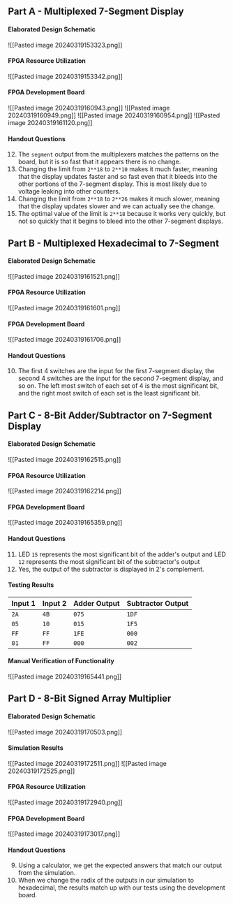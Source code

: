 ## Part A - Multiplexed 7-Segment Display
#### Elaborated Design Schematic
![[Pasted image 20240319153323.png]]

#### FPGA Resource Utilization
![[Pasted image 20240319153342.png]]

#### FPGA Development Board
![[Pasted image 20240319160943.png]]
![[Pasted image 20240319160949.png]]
![[Pasted image 20240319160954.png]]
![[Pasted image 20240319161120.png]]

#### Handout Questions
12. The `segment` output from the multiplexers matches the patterns on the board, but it is so fast that it appears there is no change.
13. Changing the limit from `2**18` to `2**10` makes it much faster, meaning that the display updates faster and so fast even that it bleeds into the other portions of the 7-segment display. This is most likely due to voltage leaking into other counters.
14. Changing the limit from `2**18` to `2**26` makes it much slower, meaning that the display updates slower and we can actually see the change.
15. The optimal value of the limit is `2**18` because it works very quickly, but not so quickly that it begins to bleed into the other 7-segment displays.

## Part B - Multiplexed Hexadecimal to 7-Segment
#### Elaborated Design Schematic
![[Pasted image 20240319161521.png]]
#### FPGA Resource Utilization
![[Pasted image 20240319161601.png]]
#### FPGA Development Board
![[Pasted image 20240319161706.png]]

#### Handout Questions
10. The first 4 switches are the input for the first 7-segment display, the second 4 switches are the input for the second 7-segment display, and so on. The left most switch of each set of 4 is the most significant bit, and the right most switch of each set is the least significant bit.

## Part C - 8-Bit Adder/Subtractor on 7-Segment Display
#### Elaborated Design Schematic
![[Pasted image 20240319162515.png]]
#### FPGA Resource Utilization
![[Pasted image 20240319162214.png]]
#### FPGA Development Board
![[Pasted image 20240319165359.png]]
#### Handout Questions
11.  LED `15` represents the most significant bit of the adder's output and LED `12` represents the most significant bit of the subtractor's output
12. Yes, the output of the subtractor is displayed in 2's complement.
#### Testing Results

| Input 1 | Input 2 | Adder Output | Subtractor Output |
| ------- | ------- | ------------ | ----------------- |
| `2A`    | `4B`    | `075`        | `1DF`             |
| `05`    | `10`    | `015`        | `1F5`             |
| `FF`    | `FF`    | `1FE`        | `000`             |
| `01`    | `FF`    | `000`        | `002`             |

#### Manual Verification of Functionality
![[Pasted image 20240319165441.png]]
## Part D - 8-Bit Signed Array Multiplier
#### Elaborated Design Schematic
![[Pasted image 20240319170503.png]]
#### Simulation Results
![[Pasted image 20240319172511.png]]
![[Pasted image 20240319172525.png]]
#### FPGA Resource Utilization
![[Pasted image 20240319172940.png]]
#### FPGA Development Board
![[Pasted image 20240319173017.png]]
#### Handout Questions
9. Using a calculator, we get the expected answers that match our output from the simulation.
16. When we change the radix of the outputs in our simulation to hexadecimal, the results match up with our tests using the development board.
